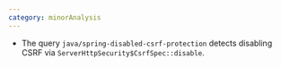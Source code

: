 ```yaml
---
category: minorAnalysis
---
```

* The query `java/spring-disabled-csrf-protection` detects disabling CSRF via `ServerHttpSecurity$CsrfSpec::disable`.